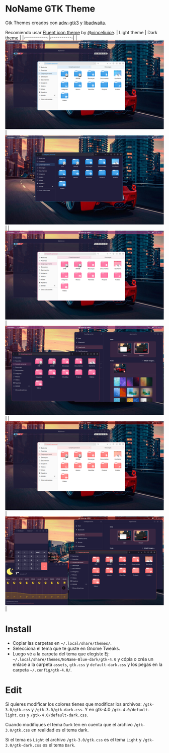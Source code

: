 # NoName GTK Theme
Gtk Themes creados con [adw-gtk3](https://github.com/lassekongo83/adw-gtk3) y [libadwaita](https://gnome.pages.gitlab.gnome.org/libadwaita/).

Recomiendo usar [Fluent icon theme](https://github.com/vinceliuice/Fluent-icon-theme) by [@vinceliuice](https://github.com/vinceliuice).
| Light theme | Dark theme |
|:-----------:|:----------:|
| ![NoName-light](/Capturas/Captura%20desde%202022-08-10%2000-31-32.png?raw=true) | ![NoName-dark](/Capturas/Captura%20desde%202022-08-10%2000-30-08.png?raw=true) |
| ![NoName-light](/Capturas/Captura%20desde%202022-08-10%2000-33-23.png?raw=true) | ![NoName-dark](/Capturas/Captura%20desde%202022-08-10%2000-28-51.png?raw=true) |
| ![NoName-dark](/Capturas/Captura%20desde%202022-08-10%2000-33-59.png?raw=true) | ![NoName-light](/Capturas/Captura%20desde%202022-08-10%2000-26-25.png?raw=true) |

# Install
- Copiar las carpetas en `~/.local/share/themes/`.
- Selecciona el tema que te guste en Gnome Tweaks.
- Luego vé a la carpeta del tema que elegiste Ej: `~/.local/share/themes/NoName-Blue-dark/gtk-4.0` y cópia o créa un enlace a la carpeta `assets`, `gtk.css` y `default-dark.css` y los pegas en la carpeta `~/.config/gtk-4.0/`. 

# Edit

Si quieres modificar los colores tienes que modificar los archivos: `/gtk-3.0/gtk.css` y `/gtk-3.0/gtk-dark.css`.
Y en gtk-4.0 `/gtk-4.0/default-light.css` y `/gtk-4.0/default-dark.css`.

Cuando modifiques el tema `Dark` ten en cuenta que el archivo `/gtk-3.0/gtk.css` en realidad es el tema dark.

Si el tema es `Light` el archivo `/gtk-3.0/gtk.css` es el tema `Light` y `/gtk-3.0/gtk-dark.css` es el tema `Dark`.
